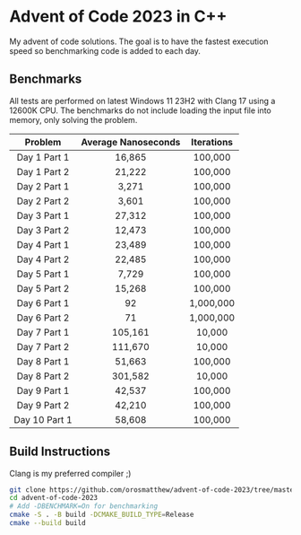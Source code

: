 # Advent of Code 2023 in C++

My advent of code solutions. The goal is to have the fastest execution speed so benchmarking code is added to each day.

## Benchmarks

All tests are performed on latest Windows 11 23H2 with Clang 17 using a 12600K CPU. The benchmarks do not include
loading the input file into memory, only solving the problem.

|    Problem    | Average Nanoseconds | Iterations |
| :-----------: | :-----------------: | :--------: |
| Day 1 Part 1  |       16,865        |  100,000   |
| Day 1 Part 2  |       21,222        |  100,000   |
| Day 2 Part 1  |        3,271        |  100,000   |
| Day 2 Part 2  |        3,601        |  100,000   |
| Day 3 Part 1  |       27,312        |  100,000   |
| Day 3 Part 2  |       12,473        |  100,000   |
| Day 4 Part 1  |       23,489        |  100,000   |
| Day 4 Part 2  |       22,485        |  100,000   |
| Day 5 Part 1  |        7,729        |  100,000   |
| Day 5 Part 2  |       15,268        |  100,000   |
| Day 6 Part 1  |         92          | 1,000,000  |
| Day 6 Part 2  |         71          | 1,000,000  |
| Day 7 Part 1  |       105,161       |   10,000   |
| Day 7 Part 2  |       111,670       |   10,000   |
| Day 8 Part 1  |       51,663        |  100,000   |
| Day 8 Part 2  |       301,582       |   10,000   |
| Day 9 Part 1  |       42,537        |  100,000   |
| Day 9 Part 2  |       42,210        |  100,000   |
| Day 10 Part 1 |       58,608        |  100,000   |

## Build Instructions

Clang is my preferred compiler ;)

```bash
git clone https://github.com/orosmatthew/advent-of-code-2023/tree/master
cd advent-of-code-2023
# Add -DBENCHMARK=On for benchmarking
cmake -S . -B build -DCMAKE_BUILD_TYPE=Release 
cmake --build build
```